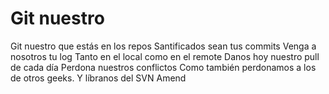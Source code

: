 # Git nuestro

Git nuestro que estás en los repos
Santificados sean tus commits
Venga a nosotros tu log
Tanto en el local como en el remote
Danos hoy nuestro pull de cada día
Perdona nuestros conflictos
Como también perdonamos a los de otros geeks.
Y líbranos del SVN 
Amend